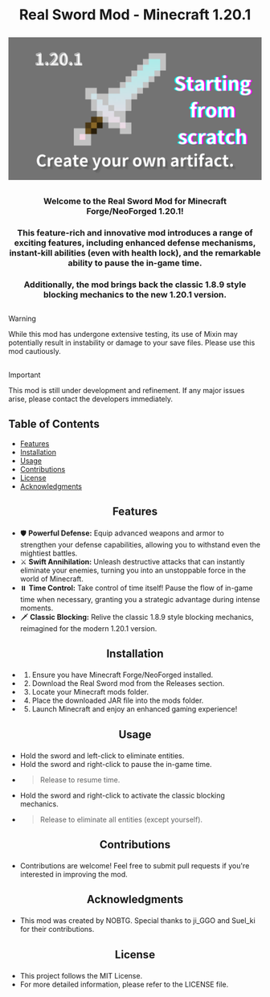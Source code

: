 # <p align="center">Real Sword Mod - Minecraft 1.20.1</p>

![Real Sword Banner](/1.20.1English.png)

## 

### <p align="center">Welcome to the Real Sword Mod for Minecraft Forge/NeoForged 1.20.1!</p>
### <p align="center">This feature-rich and innovative mod introduces a range of exciting features, including enhanced defense mechanisms, instant-kill abilities (even with health lock), and the remarkable ability to pause the in-game time.</p>
### <p align="center">Additionally, the mod brings back the classic 1.8.9 style blocking mechanics to the new 1.20.1 version.</p>

## 

> [!WARNING]
> While this mod has undergone extensive testing, its use of Mixin may potentially result in instability or damage to your save files. Please use this mod cautiously.

## 

> [!IMPORTANT]
> This mod is still under development and refinement. If any major issues arise, please contact the developers immediately.

## 

## Table of Contents
- [Features](#features)
- [Installation](#installation)
- [Usage](#usage)
- [Contributions](#contributions)
- [License](#license)
- [Acknowledgments](#acknowledgments)

## <p align="center">Features</p>
- 🛡️ **Powerful Defense:** Equip advanced weapons and armor to strengthen your defense capabilities, allowing you to withstand even the mightiest battles.
- ⚔️ **Swift Annihilation:** Unleash destructive attacks that can instantly eliminate your enemies, turning you into an unstoppable force in the world of Minecraft.
- ⏸️ **Time Control:** Take control of time itself! Pause the flow of in-game time when necessary, granting you a strategic advantage during intense moments.
- 🗡️ **Classic Blocking:** Relive the classic 1.8.9 style blocking mechanics, reimagined for the modern 1.20.1 version.

## <p align="center">Installation</p>
- 1. Ensure you have Minecraft Forge/NeoForged installed.
- 2. Download the Real Sword mod from the Releases section.
- 3. Locate your Minecraft mods folder.
- 4. Place the downloaded JAR file into the mods folder.
- 5. Launch Minecraft and enjoy an enhanced gaming experience!

## <p align="center">Usage</p>
- Hold the sword and left-click to eliminate entities.
- Hold the sword and right-click to pause the in-game time.
- > Release to resume time.
- Hold the sword and right-click to activate the classic blocking mechanics.
- > Release to eliminate all entities (except yourself).

## <p align="center">Contributions</p>
- Contributions are welcome! Feel free to submit pull requests if you're interested in improving the mod.

## <p align="center">Acknowledgments</p>
- This mod was created by NOBTG. Special thanks to ji_GGO and Suel_ki for their contributions.

## <p align="center">License</p>
- This project follows the MIT License.
- For more detailed information, please refer to the LICENSE file.
